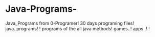 # Java-Programs-
Java_Programs from 0-Programer!
30 days programing files!
java..programs! !
programs of the all java methods!
games..!
apps..! 
!

